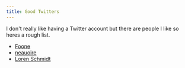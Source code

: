 ```yaml
---
title: Good Twitters
---
```


I don't really like having a Twitter account but there are people I like so
heres a rough list.

* [Foone](https://twitter.com/Foone)
* [neauoire](https://twitter.com/neauoire)
* [Loren Schmidt](https://twitter.com/lorenschmidt)


